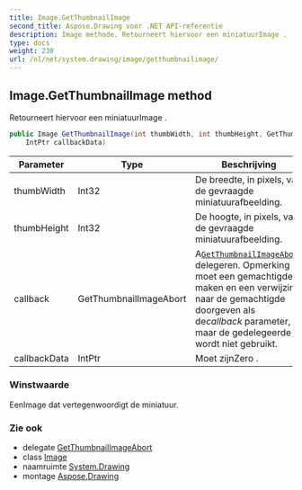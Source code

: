 ```yaml
---
title: Image.GetThumbnailImage
second_title: Aspose.Drawing voor .NET API-referentie
description: Image methode. Retourneert hiervoor een miniatuurImage .
type: docs
weight: 230
url: /nl/net/system.drawing/image/getthumbnailimage/
---
```

## Image.GetThumbnailImage method

Retourneert hiervoor een miniatuurImage .

```csharp
public Image GetThumbnailImage(int thumbWidth, int thumbHeight, GetThumbnailImageAbort callback, 
    IntPtr callbackData)
```

| Parameter | Type | Beschrijving |
| --- | --- | --- |
| thumbWidth | Int32 | De breedte, in pixels, van de gevraagde miniatuurafbeelding. |
| thumbHeight | Int32 | De hoogte, in pixels, van de gevraagde miniatuurafbeelding. |
| callback | GetThumbnailImageAbort | A[`GetThumbnailImageAbort`](../../image.getthumbnailimageabort/) delegeren. Opmerking U moet een gemachtigde maken en een verwijzing naar de gemachtigde doorgeven als de*callback* parameter, maar de gedelegeerde wordt niet gebruikt. |
| callbackData | IntPtr | Moet zijnZero . |

### Winstwaarde

EenImage dat vertegenwoordigt de miniatuur.

### Zie ook

* delegate [GetThumbnailImageAbort](../../image.getthumbnailimageabort/)
* class [Image](../)
* naamruimte [System.Drawing](../../image/)
* montage [Aspose.Drawing](../../../)


